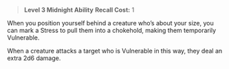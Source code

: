> **Level 3 Midnight Ability**
> **Recall Cost:** 1

When you position yourself behind a creature who’s about your size, you can mark a Stress to pull them into a chokehold, making them temporarily Vulnerable.

When a creature attacks a target who is Vulnerable in this way, they deal an extra 2d6 damage.
